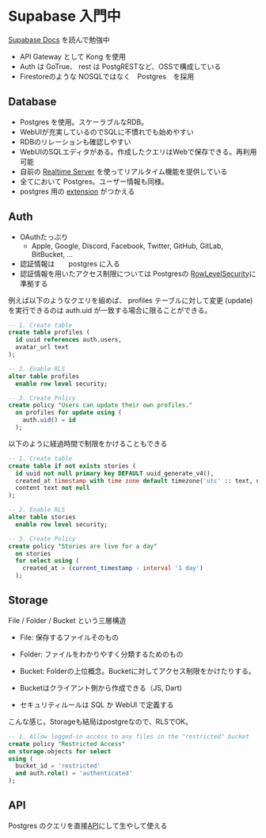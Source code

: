 # Supabase 入門中

[Supabase Docs](https://supabase.io/docs) を読んで勉強中

- API Gateway として Kong を使用
- Auth は GoTrue、 rest は PostgRESTなど、OSSで構成している
- Firestoreのような NOSQLではなく　Postgres　を採用

##  Database

- Postgres を使用。スケーラブルなRDB。
- WebUIが充実しているのでSQLに不慣れでも始めやすい
- RDBのリレーションも確認しやすい
- WebUIのSQLエディタがある。作成したクエリはWebで保存できる。再利用可能
- 自前の [Realtime Server](https://github.com/supabase/realtime) を使ってリアルタイム機能を提供している
- 全てにおいて Postgres。ユーザー情報も同様。
- postgres 用の [extension](https://supabase.io/docs/guides/database/extensions) がつかえる　

## Auth

- OAuthたっぷり
    - Apple, Google, Discord, Facebook, Twitter, GitHub, GitLab, BitBucket, ...
- 認証情報は　　postgres に入る
- 認証情報を用いたアクセス制限については Postgresの [RowLevelSecurity](https://www.postgresql.org/docs/current/ddl-rowsecurity.html)に準拠する

例えば以下のようなクエリを組めば、 profiles テーブルに対して変更 (update) を実行できるのは auth.uid が一致する場合に限ることができる。

```sql
-- 1. Create table
create table profiles (
  id uuid references auth.users,
  avatar_url text
);

-- 2. Enable RLS
alter table profiles
  enable row level security;

-- 3. Create Policy
create policy "Users can update their own profiles."
  on profiles for update using (
    auth.uid() = id
  );
```

以下のように経過時間で制限をかけることもできる

```sql
-- 1. Create table
create table if not exists stories (
  id uuid not null primary key DEFAULT uuid_generate_v4(),
  created_at timestamp with time zone default timezone('utc' :: text, now()) not null,
  content text not null
);

-- 2. Enable RLS
alter table stories
  enable row level security;

-- 3. Create Policy
create policy "Stories are live for a day"
  on stories
  for select using (
    created_at > (current_timestamp - interval '1 day')
  );
```

## Storage

File / Folder / Bucket という三層構造
- File: 保存するファイルそのもの
- Folder: ファイルをわかりやすく分類するためのもの
- Bucket: Folderの上位概念。Bucketに対してアクセス制限をかけたりする。

- Bucketはクライアント側から作成できる（JS, Dart)
- セキュリティルールは SQL か WebUI で定義する

こんな感じ。Storageも結局はpostgreなので、RLSでOK。

```sql
-- 1. Allow logged-in access to any files in the "restricted" bucket
create policy "Restricted Access"
on storage.objects for select
using (
  bucket_id = 'restricted'
  and auth.role() = 'authenticated'
);
```

## API

Postgres のクエリを直接[API](https://supabase.io/docs/guides/api)にして生やして使える

